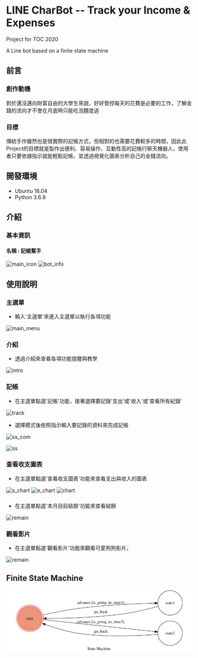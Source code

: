 # LINE CharBot -- Track your Income & Expenses

Project for TOC 2020

A Line bot based on a finite state machine

## 前言
### 創作動機

對於還沒邁向財富自由的大學生來說，好好管控每天的花費是必要的工作，了解金錢的流向才不會在月底時只能吃泡麵度過

### 目標

傳統手作雖然也是很實際的記帳方式，但相對的也需要花費較多的時間，因此此Project的目標就是製作出便利、容易操作、互動性高的記帳行聊天機器人，使用者只要依據指示就能輕鬆記帳，並透過視覺化圖表分析自己的金錢流向。

## 開發環境
* Ubuntu 18.04
* Python 3.6.9

## 介紹
### 基本資訊
#### 名稱 : 記帳幫手
![main_icon](https://i.imgur.com/TisBW9Jm.png)
![bot_info](https://i.imgur.com/86Kcl7Wm.png)

## 使用說明
### 主選單
* 輸入'主選單'來進入主選單以執行各項功能

![main_menu](https://i.imgur.com/TisBW9Jm.png)

### 介紹
* 透過介紹來查看各項功能提醒與教學

![intro](https://i.imgur.com/xbO757ym.png)

### 記帳
* 在主選單點選'記帳'功能，接著選擇要記錄'支出'或'收入'或'查看所有紀錄'

![track](https://i.imgur.com/6yuC9DHm.png)

* 選擇模式後依照指示輸入要記錄的資料來完成記帳

![ss_com](https://i.imgur.com/8kuZSjjm.png)

![ss](https://i.imgur.com/J2Av5jYm.png)

### 查看收支圖表
* 在主選單點選'查看收支圖表'功能來查看支出與收入的圖表

![s_chart](https://i.imgur.com/kOkAMKtm.png)
![e_chart](https://i.imgur.com/UDqdewgm.png)
![chart](https://i.imgur.com/wNRlvgpm.png)

### 
* 在主選單點選'本月目前結餘'功能來查看結餘

![remain](https://i.imgur.com/POMe8tsm.png)


### 觀看影片
* 在主選單點選'觀看影片'功能來觀看可愛狗狗影片，

![remain](https://i.imgur.com/POMe8tsm.png)

## Finite State Machine
![fsm](./img/show-fsm.png)

